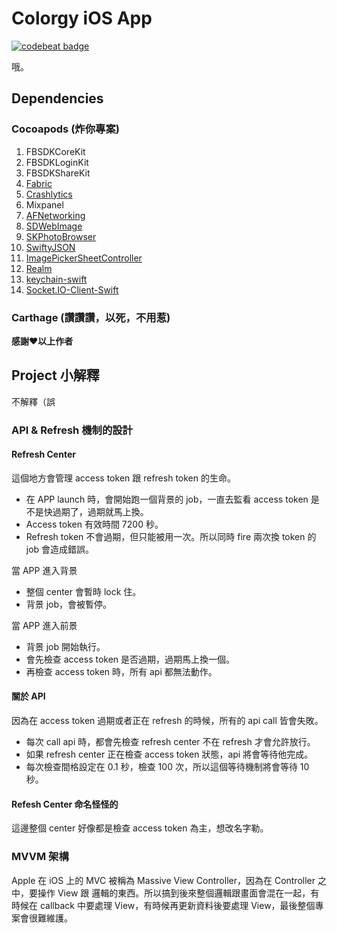 # Colorgy iOS App
[![codebeat badge](https://codebeat.co/badges/e538b932-40f9-41cb-81bc-04941fdd43e2)](https://codebeat.co/projects/github-com-colorgy-colorgyiosnavite)

哦。

## Dependencies
### Cocoapods (炸你專案)
1. FBSDKCoreKit
2. FBSDKLoginKit
3. FBSDKShareKit
4. [Fabric](https://get.fabric.io/)
5. [Crashlytics](https://try.crashlytics.com/)
6. Mixpanel
7. [AFNetworking](https://github.com/AFNetworking/AFNetworking)
2. [SDWebImage](https://github.com/rs/SDWebImage)
3. [SKPhotoBrowser](https://github.com/suzuki-0000/SKPhotoBrowser)
4. [SwiftyJSON](https://github.com/SwiftyJSON/SwiftyJSON)
5. [ImagePickerSheetController](https://github.com/larcus94/ImagePickerSheetController)
6. [Realm](https://realm.io)
7. [keychain-swift](https://github.com/marketplacer/keychain-swift)
8. [Socket.IO-Client-Swift](https://github.com/nuclearace/Socket.IO-Client-Swift)

### Carthage (讚讚讚，以死，不用惹)

**感謝❤️以上作者**

## Project 小解釋
不解釋（誤
### API & Refresh 機制的設計
#### Refresh Center
這個地方會管理 access token 跟 refresh token 的生命。

- 在 APP launch 時，會開始跑一個背景的 job，一直去監看 access token 是不是快過期了，過期就馬上換。
- Access token 有效時間 7200 秒。
- Refresh token 不會過期，但只能被用一次。所以同時 fire 兩次換 token 的 job 會造成錯誤。

當 APP 進入背景
- 整個 center 會暫時 lock 住。
- 背景 job，會被暫停。

當 APP 進入前景
- 背景 job 開始執行。
- 會先檢查 access token 是否過期，過期馬上換一個。
- 再檢查 access token 時，所有 api 都無法動作。

#### 關於 API
因為在 access token 過期或者正在 refresh 的時候，所有的 api call 皆會失敗。

- 每次 call api 時，都會先檢查 refresh center 不在 refresh 才會允許放行。
- 如果 refresh center 正在檢查 access token 狀態，api 將會等待他完成。
- 每次檢查間格設定在 0.1 秒，檢查 100 次，所以這個等待機制將會等待 10 秒。

#### Refesh Center 命名怪怪的
這邊整個 center 好像都是檢查 access token 為主，想改名字勒。


### MVVM 架構
Apple 在 iOS 上的 MVC 被稱為 Massive View Controller，因為在 Controller 之中，要操作 View 跟 邏輯的東西。所以搞到後來整個邏輯跟畫面會混在一起，有時候在 callback 中要處理 View，有時候再更新資料後要處理 View，最後整個專案會很難維護。

